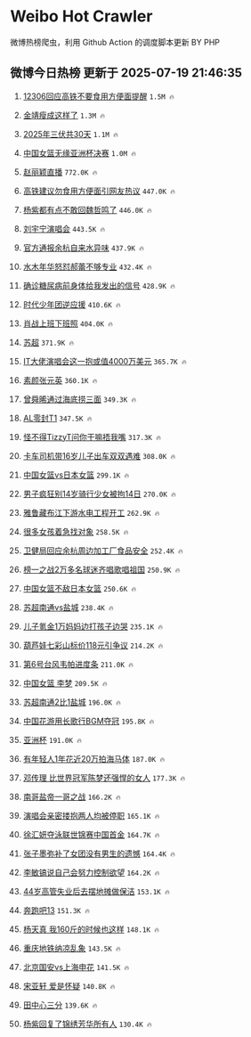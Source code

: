# Weibo Hot Crawler 



微博热榜爬虫，利用 Github Action 的调度脚本更新 BY PHP 


## 微博今日热榜 更新于 2025-07-19 21:46:35 
1. [12306回应高铁不要食用方便面提醒](https://s.weibo.com/weibo?q=%2312306%E5%9B%9E%E5%BA%94%E9%AB%98%E9%93%81%E4%B8%8D%E8%A6%81%E9%A3%9F%E7%94%A8%E6%96%B9%E4%BE%BF%E9%9D%A2%E6%8F%90%E9%86%92%23&t=31&band_rank=1&Refer=top) `1.5M 🔥` 

1. [金靖瘦成这样了](https://s.weibo.com/weibo?q=%23%E9%87%91%E9%9D%96%E7%98%A6%E6%88%90%E8%BF%99%E6%A0%B7%E4%BA%86%23&t=31&band_rank=2&Refer=top) `1.3M 🔥` 

1. [2025年三伏共30天](https://s.weibo.com/weibo?q=%232025%E5%B9%B4%E4%B8%89%E4%BC%8F%E5%85%B130%E5%A4%A9%23&t=31&band_rank=3&Refer=top) `1.1M 🔥` 

1. [中国女篮无缘亚洲杯决赛](https://s.weibo.com/weibo?q=%23%E4%B8%AD%E5%9B%BD%E5%A5%B3%E7%AF%AE%E6%97%A0%E7%BC%98%E4%BA%9A%E6%B4%B2%E6%9D%AF%E5%86%B3%E8%B5%9B%23&t=31&band_rank=4&Refer=top) `1.0M 🔥` 

1. [赵丽颖直播](https://s.weibo.com/weibo?q=%E8%B5%B5%E4%B8%BD%E9%A2%96%E7%9B%B4%E6%92%AD&t=31&band_rank=5&Refer=top) `772.0K 🔥` 

1. [高铁建议勿食用方便面引网友热议](https://s.weibo.com/weibo?q=%23%E9%AB%98%E9%93%81%E5%BB%BA%E8%AE%AE%E5%8B%BF%E9%A3%9F%E7%94%A8%E6%96%B9%E4%BE%BF%E9%9D%A2%E5%BC%95%E7%BD%91%E5%8F%8B%E7%83%AD%E8%AE%AE%23&t=31&band_rank=6&Refer=top) `447.0K 🔥` 

1. [杨紫都有点不敢回魏哲鸣了](https://s.weibo.com/weibo?q=%23%E6%9D%A8%E7%B4%AB%E9%83%BD%E6%9C%89%E7%82%B9%E4%B8%8D%E6%95%A2%E5%9B%9E%E9%AD%8F%E5%93%B2%E9%B8%A3%E4%BA%86%23&t=31&band_rank=7&Refer=top) `446.0K 🔥` 

1. [刘宇宁演唱会](https://s.weibo.com/weibo?q=%E5%88%98%E5%AE%87%E5%AE%81%E6%BC%94%E5%94%B1%E4%BC%9A&t=31&band_rank=8&Refer=top) `443.5K 🔥` 

1. [官方通报余杭自来水异味](https://s.weibo.com/weibo?q=%23%E5%AE%98%E6%96%B9%E9%80%9A%E6%8A%A5%E4%BD%99%E6%9D%AD%E8%87%AA%E6%9D%A5%E6%B0%B4%E5%BC%82%E5%91%B3%23&t=31&band_rank=9&Refer=top) `437.9K 🔥` 

1. [水木年华怒怼郝蕾不够专业](https://s.weibo.com/weibo?q=%E6%B0%B4%E6%9C%A8%E5%B9%B4%E5%8D%8E%E6%80%92%E6%80%BC%E9%83%9D%E8%95%BE%E4%B8%8D%E5%A4%9F%E4%B8%93%E4%B8%9A&t=31&band_rank=10&Refer=top) `432.4K 🔥` 

1. [确诊糖尿病前身体给我发出的信号](https://s.weibo.com/weibo?q=%E7%A1%AE%E8%AF%8A%E7%B3%96%E5%B0%BF%E7%97%85%E5%89%8D%E8%BA%AB%E4%BD%93%E7%BB%99%E6%88%91%E5%8F%91%E5%87%BA%E7%9A%84%E4%BF%A1%E5%8F%B7&t=31&band_rank=11&Refer=top) `428.9K 🔥` 

1. [时代少年团逆应援](https://s.weibo.com/weibo?q=%E6%97%B6%E4%BB%A3%E5%B0%91%E5%B9%B4%E5%9B%A2%E9%80%86%E5%BA%94%E6%8F%B4&t=31&band_rank=12&Refer=top) `410.6K 🔥` 

1. [肖战上班下班照](https://s.weibo.com/weibo?q=%23%E8%82%96%E6%88%98%E4%B8%8A%E7%8F%AD%E4%B8%8B%E7%8F%AD%E7%85%A7%23&t=31&band_rank=13&Refer=top) `404.0K 🔥` 

1. [苏超](https://s.weibo.com/weibo?q=%E8%8B%8F%E8%B6%85&t=31&band_rank=14&Refer=top) `371.9K 🔥` 

1. [IT大佬演唱会这一抱或值4000万美元](https://s.weibo.com/weibo?q=%23IT%E5%A4%A7%E4%BD%AC%E6%BC%94%E5%94%B1%E4%BC%9A%E8%BF%99%E4%B8%80%E6%8A%B1%E6%88%96%E5%80%BC4000%E4%B8%87%E7%BE%8E%E5%85%83%23&t=31&band_rank=15&Refer=top) `365.7K 🔥` 

1. [素颜张元英](https://s.weibo.com/weibo?q=%23%E7%B4%A0%E9%A2%9C%E5%BC%A0%E5%85%83%E8%8B%B1%23&t=31&band_rank=16&Refer=top) `360.1K 🔥` 

1. [曾舜晞通过海底捞三面](https://s.weibo.com/weibo?q=%23%E6%9B%BE%E8%88%9C%E6%99%9E%E9%80%9A%E8%BF%87%E6%B5%B7%E5%BA%95%E6%8D%9E%E4%B8%89%E9%9D%A2%23&t=31&band_rank=17&Refer=top) `349.3K 🔥` 

1. [AL零封T1](https://s.weibo.com/weibo?q=%23AL%E9%9B%B6%E5%B0%81T1%23&t=31&band_rank=18&Refer=top) `347.5K 🔥` 

1. [怪不得TizzyT问你干嘛捂我嘴](https://s.weibo.com/weibo?q=%E6%80%AA%E4%B8%8D%E5%BE%97TizzyT%E9%97%AE%E4%BD%A0%E5%B9%B2%E5%98%9B%E6%8D%82%E6%88%91%E5%98%B4&t=31&band_rank=19&Refer=top) `317.3K 🔥` 

1. [卡车司机带16岁儿子出车双双遇难](https://s.weibo.com/weibo?q=%23%E5%8D%A1%E8%BD%A6%E5%8F%B8%E6%9C%BA%E5%B8%A616%E5%B2%81%E5%84%BF%E5%AD%90%E5%87%BA%E8%BD%A6%E5%8F%8C%E5%8F%8C%E9%81%87%E9%9A%BE%23&t=31&band_rank=20&Refer=top) `308.0K 🔥` 

1. [中国女篮vs日本女篮](https://s.weibo.com/weibo?q=%23%E4%B8%AD%E5%9B%BD%E5%A5%B3%E7%AF%AEvs%E6%97%A5%E6%9C%AC%E5%A5%B3%E7%AF%AE%23&t=31&band_rank=21&Refer=top) `299.1K 🔥` 

1. [男子疯狂别14岁骑行少女被拘14日](https://s.weibo.com/weibo?q=%23%E7%94%B7%E5%AD%90%E7%96%AF%E7%8B%82%E5%88%AB14%E5%B2%81%E9%AA%91%E8%A1%8C%E5%B0%91%E5%A5%B3%E8%A2%AB%E6%8B%9814%E6%97%A5%23&t=31&band_rank=22&Refer=top) `270.0K 🔥` 

1. [雅鲁藏布江下游水电工程开工](https://s.weibo.com/weibo?q=%23%E9%9B%85%E9%B2%81%E8%97%8F%E5%B8%83%E6%B1%9F%E4%B8%8B%E6%B8%B8%E6%B0%B4%E7%94%B5%E5%B7%A5%E7%A8%8B%E5%BC%80%E5%B7%A5%23&t=31&band_rank=23&Refer=top) `262.9K 🔥` 

1. [很多女孩着急找对象](https://s.weibo.com/weibo?q=%23%E5%BE%88%E5%A4%9A%E5%A5%B3%E5%AD%A9%E7%9D%80%E6%80%A5%E6%89%BE%E5%AF%B9%E8%B1%A1%23&t=31&band_rank=24&Refer=top) `258.5K 🔥` 

1. [卫健局回应余杭周边加工厂食品安全](https://s.weibo.com/weibo?q=%23%E5%8D%AB%E5%81%A5%E5%B1%80%E5%9B%9E%E5%BA%94%E4%BD%99%E6%9D%AD%E5%91%A8%E8%BE%B9%E5%8A%A0%E5%B7%A5%E5%8E%82%E9%A3%9F%E5%93%81%E5%AE%89%E5%85%A8%23&t=31&band_rank=25&Refer=top) `252.4K 🔥` 

1. [榜一之战2万多名球迷齐唱歌唱祖国](https://s.weibo.com/weibo?q=%23%E6%A6%9C%E4%B8%80%E4%B9%8B%E6%88%982%E4%B8%87%E5%A4%9A%E5%90%8D%E7%90%83%E8%BF%B7%E9%BD%90%E5%94%B1%E6%AD%8C%E5%94%B1%E7%A5%96%E5%9B%BD%23&t=31&band_rank=26&Refer=top) `250.9K 🔥` 

1. [中国女篮不敌日本女篮](https://s.weibo.com/weibo?q=%23%E4%B8%AD%E5%9B%BD%E5%A5%B3%E7%AF%AE%E4%B8%8D%E6%95%8C%E6%97%A5%E6%9C%AC%E5%A5%B3%E7%AF%AE%23&t=31&band_rank=27&Refer=top) `250.6K 🔥` 

1. [苏超南通vs盐城](https://s.weibo.com/weibo?q=%23%E8%8B%8F%E8%B6%85%E5%8D%97%E9%80%9Avs%E7%9B%90%E5%9F%8E%23&t=31&band_rank=28&Refer=top) `238.4K 🔥` 

1. [儿子氪金1万妈妈边打孩子边哭](https://s.weibo.com/weibo?q=%23%E5%84%BF%E5%AD%90%E6%B0%AA%E9%87%911%E4%B8%87%E5%A6%88%E5%A6%88%E8%BE%B9%E6%89%93%E5%AD%A9%E5%AD%90%E8%BE%B9%E5%93%AD%23&t=31&band_rank=29&Refer=top) `235.1K 🔥` 

1. [葫芦娃七彩山标价118元引争议](https://s.weibo.com/weibo?q=%23%E8%91%AB%E8%8A%A6%E5%A8%83%E4%B8%83%E5%BD%A9%E5%B1%B1%E6%A0%87%E4%BB%B7118%E5%85%83%E5%BC%95%E4%BA%89%E8%AE%AE%23&t=31&band_rank=30&Refer=top) `214.2K 🔥` 

1. [第6号台风韦帕进度条](https://s.weibo.com/weibo?q=%23%E7%AC%AC6%E5%8F%B7%E5%8F%B0%E9%A3%8E%E9%9F%A6%E5%B8%95%E8%BF%9B%E5%BA%A6%E6%9D%A1%23&t=31&band_rank=31&Refer=top) `211.0K 🔥` 

1. [中国女篮 李梦](https://s.weibo.com/weibo?q=%E4%B8%AD%E5%9B%BD%E5%A5%B3%E7%AF%AE%20%E6%9D%8E%E6%A2%A6&t=31&band_rank=32&Refer=top) `209.5K 🔥` 

1. [苏超南通2比1盐城](https://s.weibo.com/weibo?q=%23%E8%8B%8F%E8%B6%85%E5%8D%97%E9%80%9A2%E6%AF%941%E7%9B%90%E5%9F%8E%23&t=31&band_rank=33&Refer=top) `196.0K 🔥` 

1. [中国花游用长歌行BGM夺冠](https://s.weibo.com/weibo?q=%23%E4%B8%AD%E5%9B%BD%E8%8A%B1%E6%B8%B8%E7%94%A8%E9%95%BF%E6%AD%8C%E8%A1%8CBGM%E5%A4%BA%E5%86%A0%23&t=31&band_rank=34&Refer=top) `195.8K 🔥` 

1. [亚洲杯](https://s.weibo.com/weibo?q=%E4%BA%9A%E6%B4%B2%E6%9D%AF&t=31&band_rank=35&Refer=top) `191.0K 🔥` 

1. [有年轻人1年花近20万拍海马体](https://s.weibo.com/weibo?q=%23%E6%9C%89%E5%B9%B4%E8%BD%BB%E4%BA%BA1%E5%B9%B4%E8%8A%B1%E8%BF%9120%E4%B8%87%E6%8B%8D%E6%B5%B7%E9%A9%AC%E4%BD%93%23&t=31&band_rank=36&Refer=top) `187.0K 🔥` 

1. [邓传理 比世界冠军陈梦还强悍的女人](https://s.weibo.com/weibo?q=%E9%82%93%E4%BC%A0%E7%90%86%20%E6%AF%94%E4%B8%96%E7%95%8C%E5%86%A0%E5%86%9B%E9%99%88%E6%A2%A6%E8%BF%98%E5%BC%BA%E6%82%8D%E7%9A%84%E5%A5%B3%E4%BA%BA&t=31&band_rank=37&Refer=top) `177.3K 🔥` 

1. [南哥盐帝一哥之战](https://s.weibo.com/weibo?q=%23%E5%8D%97%E5%93%A5%E7%9B%90%E5%B8%9D%E4%B8%80%E5%93%A5%E4%B9%8B%E6%88%98%23&t=31&band_rank=38&Refer=top) `166.2K 🔥` 

1. [演唱会亲密搂抱两人均被停职](https://s.weibo.com/weibo?q=%23%E6%BC%94%E5%94%B1%E4%BC%9A%E4%BA%B2%E5%AF%86%E6%90%82%E6%8A%B1%E4%B8%A4%E4%BA%BA%E5%9D%87%E8%A2%AB%E5%81%9C%E8%81%8C%23&t=31&band_rank=39&Refer=top) `165.1K 🔥` 

1. [徐汇妍夺泳联世锦赛中国首金](https://s.weibo.com/weibo?q=%23%E5%BE%90%E6%B1%87%E5%A6%8D%E5%A4%BA%E6%B3%B3%E8%81%94%E4%B8%96%E9%94%A6%E8%B5%9B%E4%B8%AD%E5%9B%BD%E9%A6%96%E9%87%91%23&t=31&band_rank=40&Refer=top) `164.7K 🔥` 

1. [张子墨弥补了女团没有男生的遗憾](https://s.weibo.com/weibo?q=%E5%BC%A0%E5%AD%90%E5%A2%A8%E5%BC%A5%E8%A1%A5%E4%BA%86%E5%A5%B3%E5%9B%A2%E6%B2%A1%E6%9C%89%E7%94%B7%E7%94%9F%E7%9A%84%E9%81%97%E6%86%BE&t=31&band_rank=41&Refer=top) `164.4K 🔥` 

1. [李敏镐说自己会努力控制欲望](https://s.weibo.com/weibo?q=%23%E6%9D%8E%E6%95%8F%E9%95%90%E8%AF%B4%E8%87%AA%E5%B7%B1%E4%BC%9A%E5%8A%AA%E5%8A%9B%E6%8E%A7%E5%88%B6%E6%AC%B2%E6%9C%9B%23&t=31&band_rank=42&Refer=top) `164.2K 🔥` 

1. [44岁高管失业后去摆地摊做保洁](https://s.weibo.com/weibo?q=%2344%E5%B2%81%E9%AB%98%E7%AE%A1%E5%A4%B1%E4%B8%9A%E5%90%8E%E5%8E%BB%E6%91%86%E5%9C%B0%E6%91%8A%E5%81%9A%E4%BF%9D%E6%B4%81%23&t=31&band_rank=43&Refer=top) `153.1K 🔥` 

1. [奔跑吧13](https://s.weibo.com/weibo?q=%E5%A5%94%E8%B7%91%E5%90%A713&t=31&band_rank=44&Refer=top) `151.3K 🔥` 

1. [杨天真 我160斤的时候也这样](https://s.weibo.com/weibo?q=%E6%9D%A8%E5%A4%A9%E7%9C%9F%20%E6%88%91160%E6%96%A4%E7%9A%84%E6%97%B6%E5%80%99%E4%B9%9F%E8%BF%99%E6%A0%B7&t=31&band_rank=45&Refer=top) `148.1K 🔥` 

1. [重庆地铁纳凉乱象](https://s.weibo.com/weibo?q=%E9%87%8D%E5%BA%86%E5%9C%B0%E9%93%81%E7%BA%B3%E5%87%89%E4%B9%B1%E8%B1%A1&t=31&band_rank=46&Refer=top) `143.5K 🔥` 

1. [北京国安vs上海申花](https://s.weibo.com/weibo?q=%23%E5%8C%97%E4%BA%AC%E5%9B%BD%E5%AE%89vs%E4%B8%8A%E6%B5%B7%E7%94%B3%E8%8A%B1%23&t=31&band_rank=47&Refer=top) `141.5K 🔥` 

1. [宋亚轩 爱是怀疑](https://s.weibo.com/weibo?q=%E5%AE%8B%E4%BA%9A%E8%BD%A9%20%E7%88%B1%E6%98%AF%E6%80%80%E7%96%91&t=31&band_rank=48&Refer=top) `140.8K 🔥` 

1. [田中心三分](https://s.weibo.com/weibo?q=%E7%94%B0%E4%B8%AD%E5%BF%83%E4%B8%89%E5%88%86&t=31&band_rank=49&Refer=top) `139.6K 🔥` 

1. [杨紫回复了锦绣芳华所有人](https://s.weibo.com/weibo?q=%E6%9D%A8%E7%B4%AB%E5%9B%9E%E5%A4%8D%E4%BA%86%E9%94%A6%E7%BB%A3%E8%8A%B3%E5%8D%8E%E6%89%80%E6%9C%89%E4%BA%BA&t=31&band_rank=50&Refer=top) `130.4K 🔥` 

